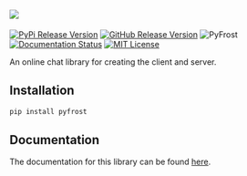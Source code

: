 # <img src="https://i.imgur.com/mbhyPMh.jpg">
[![PyPi Release Version](https://img.shields.io/pypi/v/pyfrost?color=blue)](https://pypi.org/project/pyfrost/)
[![GitHub Release Version](https://img.shields.io/github/v/release/Den4200/pyfrost?color=blue&include_prereleases&label=github)](https://github.com/Den4200/pyfrost/releases)
![PyFrost](https://img.shields.io/github/workflow/status/Den4200/pyfrost/PyFrost/master)
[![Documentation Status](https://readthedocs.org/projects/pyfrost/badge/?version=latest)](https://pyfrost.readthedocs.io/en/latest/?badge=latest)
[![MIT License](https://img.shields.io/github/license/Den4200/pyfrost)](LICENSE)

An online chat library for creating the client and server.

## Installation
```cmd
pip install pyfrost
```

## Documentation
The documentation for this library can be found [here](https://pyfrost.readthedocs.io/).
